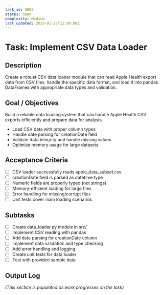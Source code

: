```yaml
---
task_id: G002
status: open
complexity: Medium
last_updated: 2025-01-27T12:00:00Z
---
```


# Task: Implement CSV Data Loader

## Description
Create a robust CSV data loader module that can read Apple Health export data from CSV files, handle the specific data format, and load it into pandas DataFrames with appropriate data types and validation.

## Goal / Objectives
Build a reliable data loading system that can handle Apple Health CSV exports efficiently and prepare data for analysis.
- Load CSV data with proper column types
- Handle date parsing for creationDate field
- Validate data integrity and handle missing values
- Optimize memory usage for large datasets

## Acceptance Criteria
- [ ] CSV loader successfully reads apple_data_subset.csv
- [ ] creationDate field is parsed as datetime type
- [ ] Numeric fields are properly typed (not strings)
- [ ] Memory-efficient loading for large files
- [ ] Error handling for missing/corrupt files
- [ ] Unit tests cover main loading scenarios

## Subtasks
- [ ] Create data_loader.py module in src/
- [ ] Implement CSV reading with pandas
- [ ] Add date parsing for creationDate column
- [ ] Implement data validation and type checking
- [ ] Add error handling and logging
- [ ] Create unit tests for data loader
- [ ] Test with provided sample data

## Output Log
*(This section is populated as work progresses on the task)*
